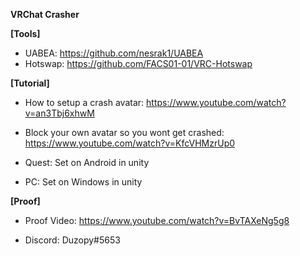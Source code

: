 <b>VRChat Crasher</b><br>

<b>[Tools]</b><br>
- UABEA: https://github.com/nesrak1/UABEA
- Hotswap: https://github.com/FACS01-01/VRC-Hotswap

<b>[Tutorial]</b><br>
- How to setup a crash avatar: https://www.youtube.com/watch?v=an3Tbj6xhwM<br>
- Block your own avatar so you wont get crashed: https://www.youtube.com/watch?v=KfcVHMzrUp0<br>

- Quest: Set on Android in unity
- PC: Set on Windows in unity

<b>[Proof]</b><br>

- Proof Video: https://www.youtube.com/watch?v=BvTAXeNg5g8

- Discord: Duzopy#5653

